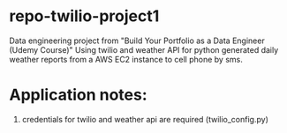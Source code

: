 # repo-twilio-project1

Data engineering project from "Build Your Portfolio as a Data Engineer (Udemy Course)"
Using twilio and weather API for python generated daily weather reports from a AWS EC2 instance to cell phone by sms.

# Application notes:

1. credentials for twilio and weather api are required (twilio_config.py)

